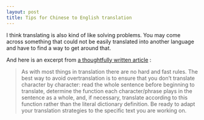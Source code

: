 ```yaml
---
layout: post
title: Tips for Chinese to English translation
---
```


I think translating is also kind of like solving problems. You may come across something that could not be easily translated into another language and have to find a way to get around that.

And here is an excerpt from [a thoughtfully written article](https://gengo.com/translators/resources/avoiding-overtranslation-zh/) :

> As with most things in translation there are no hard and fast rules. The best way to avoid overtranslation is to ensure that you don’t translate character by character: read the whole sentence before beginning to translate, determine the function each character/phrase plays in the sentence as a whole, and, if necessary, translate according to this function rather than the literal dictionary definition. Be ready to adapt your translation strategies to the specific text you are working on.
